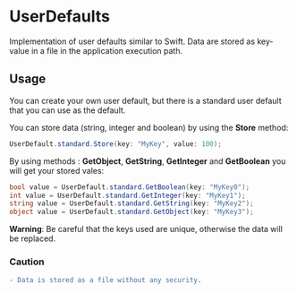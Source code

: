# UserDefaults

Implementation of user defaults similar to Swift. Data are stored as key-value in a file in the application execution path.

## Usage

You can create your own user default, but there is a standard user default that you can use as the default.

You can store data (string, integer and boolean) by using the **Store** method:
```csharp
UserDefault.standard.Store(key: "MyKey", value: 100);

```

By using methods : **GetObject**, **GetString**, **GetInteger** and **GetBoolean** you will get your stored vales:
```csharp
bool value = UserDefault.standard.GetBoolean(key: "MyKey0");
int value = UserDefault.standard.GetInteger(key: "MyKey1");
string value = UserDefault.standard.GetString(key: "MyKey2");
object value = UserDefault.standard.GetObject(key: "MyKey3");

```

**Warning**: Be careful that the keys used are unique, otherwise the data will be replaced.

### Caution
```diff
- Data is stored as a file without any security.
```
